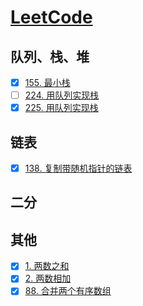 # [LeetCode](https://leetcode-cn.com/problemset/all/)

## 队列、栈、堆
+ [x] [155. 最小栈](./src/155/README.md)
+ [ ] [224. 用队列实现栈](./src/224/README.md)
+ [x] [225. 用队列实现栈](./src/225/README.md)

## 链表
+ [x] [138. 复制带随机指针的链表](./src/138/README.md)

## 二分

## 其他
+ [x] [1. 两数之和](./src/1/README.md)
+ [x] [2. 两数相加](./src/2/README.md)
+ [x] [88. 合并两个有序数组](./src/88/README.md)